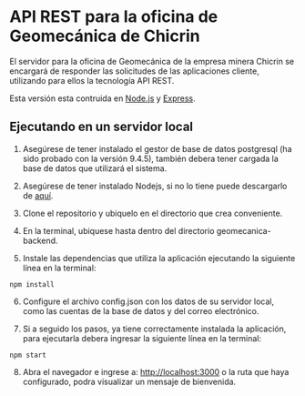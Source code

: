 # API REST para la oficina de Geomecánica de Chicrin

El servidor para la oficina de Geomecánica de la empresa minera Chicrin se encargará
de responder las solicitudes de las aplicaciones cliente, utilizando para ellos la
tecnología API REST.

Esta versión esta contruida en [Node.js]() y [Express]().

## Ejecutando en un servidor local

1. Asegúrese de tener instalado el gestor de base de datos postgresql (ha sido probado
  con la versión 9.4.5), también debera tener cargada la base de datos que utilizará
  el sistema.

2. Asegúrese de tener instalado Nodejs, si no lo tiene puede descargarlo de [aquí](http://nodejs.org/).

3. Clone el repositorio y ubiquelo en el directorio que crea conveniente.

4. En la terminal, ubiquese hasta dentro del directorio geomecanica-backend.

5. Instale las dependencias que utiliza la aplicación ejecutando la siguiente línea en la
terminal:

  ```
  npm install
  ```

6. Configure el archivo config.json con los datos de su servidor local, como las cuentas
de la base de datos y del correo electrónico.

7. Si a seguido los pasos, ya tiene correctamente instalada la aplicación, para ejecutarla
debera ingresar la siguiente línea en la terminal:

  ```
  npm start
  ```

8. Abra el navegador e ingrese a: [http://localhost:3000](https://localhost:3000) o la ruta
que haya configurado, podra visualizar un mensaje de bienvenida.
